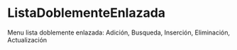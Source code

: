 # ListaDoblementeEnlazada
 Menu lista doblemente enlazada: Adición, Busqueda, Inserción, Eliminación, Actualización
